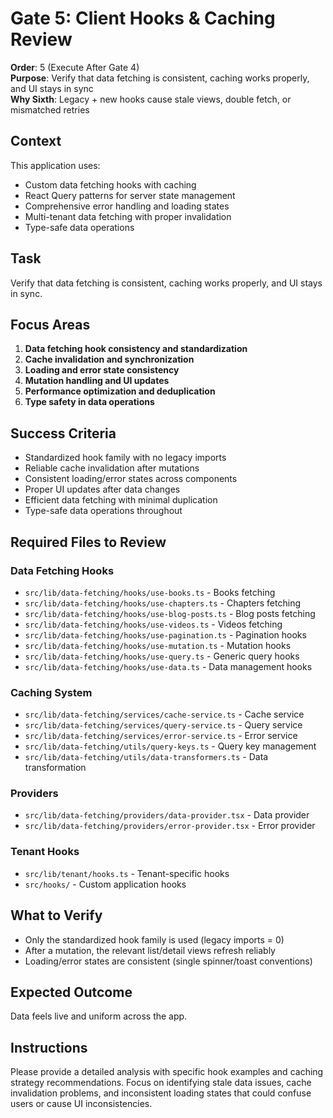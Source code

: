 # Gate 5: Client Hooks & Caching Review

**Order**: 5 (Execute After Gate 4)  
**Purpose**: Verify that data fetching is consistent, caching works properly, and UI stays in sync  
**Why Sixth**: Legacy + new hooks cause stale views, double fetch, or mismatched retries

## Context

This application uses:

- Custom data fetching hooks with caching
- React Query patterns for server state management
- Comprehensive error handling and loading states
- Multi-tenant data fetching with proper invalidation
- Type-safe data operations

## Task

Verify that data fetching is consistent, caching works properly, and UI stays in sync.

## Focus Areas

1. **Data fetching hook consistency and standardization**
2. **Cache invalidation and synchronization**
3. **Loading and error state consistency**
4. **Mutation handling and UI updates**
5. **Performance optimization and deduplication**
6. **Type safety in data operations**

## Success Criteria

- Standardized hook family with no legacy imports
- Reliable cache invalidation after mutations
- Consistent loading/error states across components
- Proper UI updates after data changes
- Efficient data fetching with minimal duplication
- Type-safe data operations throughout

## Required Files to Review

### Data Fetching Hooks

- `src/lib/data-fetching/hooks/use-books.ts` - Books fetching
- `src/lib/data-fetching/hooks/use-chapters.ts` - Chapters fetching
- `src/lib/data-fetching/hooks/use-blog-posts.ts` - Blog posts fetching
- `src/lib/data-fetching/hooks/use-videos.ts` - Videos fetching
- `src/lib/data-fetching/hooks/use-pagination.ts` - Pagination hooks
- `src/lib/data-fetching/hooks/use-mutation.ts` - Mutation hooks
- `src/lib/data-fetching/hooks/use-query.ts` - Generic query hooks
- `src/lib/data-fetching/hooks/use-data.ts` - Data management hooks

### Caching System

- `src/lib/data-fetching/services/cache-service.ts` - Cache service
- `src/lib/data-fetching/services/query-service.ts` - Query service
- `src/lib/data-fetching/services/error-service.ts` - Error service
- `src/lib/data-fetching/utils/query-keys.ts` - Query key management
- `src/lib/data-fetching/utils/data-transformers.ts` - Data transformation

### Providers

- `src/lib/data-fetching/providers/data-provider.tsx` - Data provider
- `src/lib/data-fetching/providers/error-provider.tsx` - Error provider

### Tenant Hooks

- `src/lib/tenant/hooks.ts` - Tenant-specific hooks
- `src/hooks/` - Custom application hooks

## What to Verify

- Only the standardized hook family is used (legacy imports = 0)
- After a mutation, the relevant list/detail views refresh reliably
- Loading/error states are consistent (single spinner/toast conventions)

## Expected Outcome

Data feels live and uniform across the app.

## Instructions

Please provide a detailed analysis with specific hook examples and caching strategy recommendations. Focus on identifying stale data issues, cache invalidation problems, and inconsistent loading states that could confuse users or cause UI inconsistencies.
